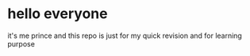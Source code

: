 <!-- hello everyone -->
<h1>hello everyone</h1> 

 it's me prince
  and this repo is just for my quick revision and for learning purpose


